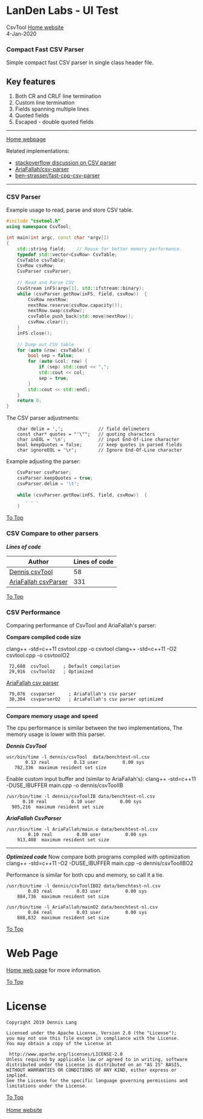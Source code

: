 
# LanDen Labs - UI Test  
CsvTool [Home website](http://landenlabs.com)  
4-Jan-2020  
  
### Compact Fast CSV Parser   
Simple compact fast CSV parser in single class header file.

## Key features   
1. Both CR and CRLF line termination
2. Custom line termination
3. Fields spanning multiple lines
4. Quoted fields
5. Escaped - double quoted fields
 
***  
  
[Home webpage ](http://landenlabs.com/index.html) 

Related implementations:

* [stackoverflow discussion on CSV parser](https://stackoverflow.com/questions/1120140/how-can-i-read-and-parse-csv-files-in-c)
* [AriaFallah/csv-parser](https://github.com/AriaFallah/csv-parser)
* [ben-strasser/fast-cpp-csv-parser](https://github.com/ben-strasser/fast-cpp-csv-parser)
  
---  
<a name="csv"></a>  
### CSV Parser 
  
  Example usage to read, parse and store CSV table.
  
```cpp
#include "csvtool.h"
using namespace CsvTool;

int main(int argc, const char *argv[])
{
    std::string field;    // Reuse for better memory performance.
    typedef std::vector<CsvRow> CsvTable;
    CsvTable csvTable;
    CsvRow csvRow;
    CsvParser csvParser;
    
    // Read and Parse CSV
    CsvStream inFS(argv[1], std::ifstream::binary);
    while (csvParser.getRow(inFS, field, csvRow))  {
        CsvRow nextRow;
        nextRow.reserve(csvRow.capacity());
        nextRow.swap(csvRow);
        csvTable.push_back(std::move(nextRow));
        csvRow.clear();
    }
    inFS.close();
    
    // Dump out CSV table
    for (auto &row: csvTable) {
        bool sep = false;
        for (auto &col: row) {
            if (sep) std::cout << ",";
            std::cout << col;
            sep = true;
        }
        std::cout << std::endl;
    }
    return 0;
}
```

The CSV parser  adjustments:
```cppp
    char delim = ',';             // field delimeters
    const char* quotes = "'\"";   // quoting characters
    char inEOL = '\n';            // input End-Of-Line character
    bool keepQuotes = false;	  // keep quotes in parsed fields
    char ignoreEOL = '\r';        // Ignore End-Of-Line character
```

Example adjusting the parser:
```cpp
    CsvParser csvParser;
    csvParser.keepQuotes = true;
    csvParser.delim = '\t';
    
    while (csvParser.getRow(inFS, field, csvRow))  {
       . . . 
    } 
```

[To Top](#csv)  


### CSV Compare to other parsers

***Lines of code***
 
|Author| Lines of code |
|--|--|
| [Dennis csvTool](https://github.com/landenlabs/csvTool) | 58 |
|[AriaFallah csvParser](https://github.com/AriaFallah/csv-parser)|331|

[To Top](#csv)  

### CSV Performance

Comparing performance of CsvTool and AriaFallah's parser:

**Compare compiled code size**

clang++ -std=c++11 csvtool.cpp -o csvtool
clang++ -std=c++11 -O2 csvtool.cpp -o csvtoolO2

     72,688  csvTool     ; Default compilation
     29,916  csvToolO2   ; Optimized

[AriaFallah csv parser]([https://github.com/AriaFallah/csv-parser](https://github.com/AriaFallah/csv-parser))

     79,076  csvparser     ; AriaFallah's csv parser
     30,304  csvparserO2   ; AriaFallah's csv parser optimized

---
 **Compare memory usage and speed**
 
 The cpu performance is similar between the two implementations,
 The memory usage is lower with this parser. 
 
 
 ***Dennis CsvTool***
 ```
usr/bin/time -l dennis/csvTool  data/benchtest-nl.csv
        0.13 real         0.13 user         0.00 sys
    782,336  maximum resident set size
```
         
  Enable custom input buffer and (similar to AriaFallah's):
  clang++ -std=c++11 -DUSE_IBUFFER  main.cpp -o dennis/csvToolIB
  ```
/usr/bin/time -l dennis/csvToolIB data/benchtest-nl.csv
        0.10 real         0.10 user         0.00 sys
    905,216  maximum resident set size
```
  
 ***AriaFallah CsvParser***
```
/usr/bin/time -l AriaFallah/main.o data/benchtest-nl.csv
        0.10 real         0.09 user         0.00 sys
    913,408  maximum resident set size
```

---
***Optimized code***
Now compare both programs compiled with optimization
   clang++ -std=c++11 -O2 -DUSE_IBUFFER  main.cpp -o dennis/csvToolIBO2

Performance is similar for both cpu and memory, so call it a tie.

```
/usr/bin/time -l dennis/csvToolIBO2 data/benchtest-nl.csv
        0.03 real         0.03 user         0.00 sys
    884,736  maximum resident set size
```


```
/usr/bin/time -l AriaFallah/mainO2 data/benchtest-nl.csv
        0.04 real         0.03 user         0.00 sys
    888,832  maximum resident set size
```
[To Top](#csv)  

# Web Page  
  
[Home web page](http://landenlabs.com/android/index.html) for more information.  
  
[To Top](#csv)  
# License  
  
```  
Copyright 2019 Dennis Lang  
  
Licensed under the Apache License, Version 2.0 (the "License");  
you may not use this file except in compliance with the License.  
You may obtain a copy of the License at  
  
 http://www.apache.org/licenses/LICENSE-2.0  
Unless required by applicable law or agreed to in writing, software  
distributed under the License is distributed on an "AS IS" BASIS,  
WITHOUT WARRANTIES OR CONDITIONS OF ANY KIND, either express or implied.  
See the License for the specific language governing permissions and  
limitations under the License.  
```   
  
[To Top](#csv)  
<br>[Home website](http://landenlabs.com)